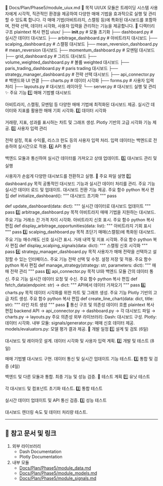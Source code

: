 📁 Docs/Plan/Phase5/module_uiux.md
📌 목적
UI/UX 모듈은 트레이딩 시스템 사용자에게 시각적, 직관적인 환경을 제공하여 다양한 매매 기법을 효과적으로 실행 및 관리할 수 있도록 합니다.
각 매매 기법(아비트라지, 스캘핑 등)에 특화된 대시보드를 포함하며, 전략 선택, 데이터 시각화, 사용자 입력을 관리하는 기능을 제공합니다.
📁 디렉터리 구조
plaintext
복사
편집
uiux/
├── __init__.py                           # 모듈 초기화
├── dashboard.py                          # 실시간 데이터 대시보드
├── arbitrage_dashboard.py                # 아비트라지 대시보드
├── scalping_dashboard.py                 # 스캘핑 대시보드
├── mean_reversion_dashboard.py           # mean_reversion 대시보드
├── momentum_dashboard.py                 # 모멘텀 대시보드
├── grid_dashboard.py                     # 그리드 대시보드
├── volume_weighted_dashboard.py          # 볼륨 weighted 대시보드
├── paris_trading_dashboard.py            # paris trading 대시보드
├── strategy_manager_dashboard.py         # 전략 선택 대시보드
├── api_connector.py                      # 백엔드와 UI 연결
├── charts.py                             # 데이터 시각화
├── forms.py                              # 사용자 입력 처리
├── layouts.py                            # 대시보드 레이아웃
└── server.py                             # 대시보드 실행 및 관리
✨ 주요 기능
1️⃣ 매매 기법별 대시보드

아비트라지, 스캘핑, 모멘텀 등 다양한 매매 기법에 최적화된 대시보드 제공.
실시간 데이터와 지표를 활용한 매매 기회 시각화.
2️⃣ 데이터 시각화

거래량, 지표, 성과를 표시하는 차트 및 그래프 생성.
Plotly 기반의 고급 시각화 기능 제공.
3️⃣ 사용자 입력 관리

전략 설정, 목표 수익률, 리스크 한도 등의 사용자 입력 처리.
입력 데이터는 백엔드로 전송하여 실시간으로 적용.
4️⃣ API 통신

백엔드 모듈과 통신하여 실시간 데이터를 가져오고 상태 업데이트.
5️⃣ 대시보드 관리 및 실행

사용자가 손쉽게 다양한 대시보드를 전환하고 실행.
📄 주요 파일 설명
1️⃣ dashboard.py
목적
공통적인 대시보드 기능과 실시간 데이터 처리를 관리.
주요 기능
실시간 데이터 로드 및 업데이트.
대시보드 전환 기능 제공.
주요 함수
python
복사
편집
def initialize_dashboard():
    """
    대시보드 초기화
    """
    pass

def update_dashboard(data: dict):
    """
    실시간 데이터로 대시보드 업데이트
    """
    pass
2️⃣ arbitrage_dashboard.py
목적
아비트라지 매매 기법을 지원하는 대시보드.
주요 기능
거래소 간 가격 차이 시각화.
아비트라지 신호 표시.
주요 함수
python
복사
편집
def display_arbitrage_opportunities(data: list):
    """
    아비트라지 기회 표시
    """
    pass
3️⃣ scalping_dashboard.py
목적
초단기 매매(스캘핑)에 특화된 대시보드.
주요 기능
매수/매도 신호 실시간 표시.
거래 내역 및 지표 시각화.
주요 함수
python
복사
편집
def display_scalping_signals(data: dict):
    """
    스캘핑 신호 시각화
    """
    pass
4️⃣ strategy_manager_dashboard.py
목적
사용자가 매매 전략을 선택하고 설정할 수 있는 인터페이스.
주요 기능
전략 선택 및 수정.
설정 저장 및 적용.
주요 함수
python
복사
편집
def manage_strategy(strategy: str, parameters: dict):
    """
    매매 전략 관리
    """
    pass
5️⃣ api_connector.py
목적
UI와 백엔드 모듈 간의 데이터 통신.
주요 기능
실시간 데이터 요청 및 수신.
주요 함수
python
복사
편집
def fetch_data(endpoint: str) -> dict:
    """
    API에서 데이터 가져오기
    """
    pass
6️⃣ charts.py
목적
데이터 시각화를 위한 차트 및 그래프 생성.
주요 기능
Plotly 기반의 고급 차트 생성.
주요 함수
python
복사
편집
def create_line_chart(data: dict, title: str):
    """
    라인 차트 생성
    """
    pass
🔗 통신 구조 및 의존성
데이터 흐름
plaintext
복사
편집
backend API → api_connector.py → dashboard.py → 각 대시보드 파일 → charts.py → layouts.py
주요 의존성
외부 라이브러리:
Dash: 대시보드 구성.
Plotly: 데이터 시각화.
내부 모듈:
signals/generator.py: 매매 신호 데이터 제공.
models/evaluators.py: 모델 평가 결과 제공.
📅 개발 일정
1️⃣ 설계 및 검토 (6일)

대시보드 및 레이아웃 설계.
데이터 시각화 및 사용자 입력 계획.
2️⃣ 개발 및 테스트 (8일)

매매 기법별 대시보드 구현.
데이터 통신 및 실시간 업데이트 기능 테스트.
3️⃣ 통합 및 검증 (4일)

백엔드 및 다른 모듈과 통합.
최종 기능 및 성능 검증.
📑 테스트 계획
1️⃣ 유닛 테스트

각 대시보드 및 컴포넌트 초기화 테스트.
2️⃣ 통합 테스트

실시간 데이터 업데이트 및 API 통신 검증.
3️⃣ 성능 테스트

대시보드 렌더링 속도 및 데이터 처리량 테스트.

---

## 📘 참고 문서 및 링크
1. 외부 라이브러리
   - Dash Documentation
   - Plotly Documentation
2. 내부 모듈
   - [Docs/Plan/Phase5/module_data.md](Docs/Plan/Phase5/module_data.md)
   - [Docs/Plan/Phase5/module_models.md](Docs/Plan/Phase5/module_models.md)
   - [Docs/Plan/Phase5/module_signals.md](Docs/Plan/Phase5/module_signals.md)
